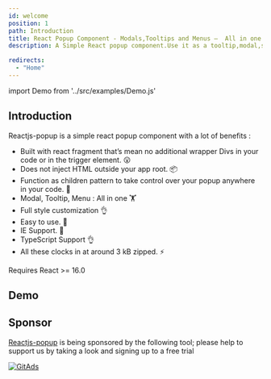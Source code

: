 ```yaml
---
id: welcome
position: 1
path: Introduction
title: React Popup Component - Modals,Tooltips and Menus —  All in one
description: A Simple React popup component.Use it as a tooltip,modal,sub-menu and match more ...

redirects:
  - "Home"
---
```


import Demo from '../src/examples/Demo.js'

## Introduction

Reactjs-popup is a simple react popup component with a lot of benefits :

- Built with react fragment that’s mean no additional wrapper Divs in your code or in the trigger element. 😮
- Does not inject HTML outside your app root. 📦
- Function as children pattern to take control over your popup anywhere in your code. 💪
- Modal, Tooltip, Menu : All in one 🏋️
- Full style customization 👌
- Easy to use. 🚀
- IE Support. 🚀
- TypeScript Support 👌
- All these clocks in at around 3 kB zipped. ⚡️

Requires React >= 16.0

## Demo

<Demo />

## Sponsor
[Reactjs-popup](https://react-popup.elazizi.com) is being sponsored by the following tool; please help to support us by taking a look and signing up to a free trial


<a href="https://tracking.gitads.io/?repo=reactjs-popup/">
 <img max-height="200px" src="https://images.gitads.io/reactjs-popup/" alt="GitAds"/>
</a>

